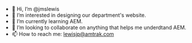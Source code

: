 - 👋 Hi, I’m @jmslewis
- 👀 I’m interested in designing our department's website.
- 🌱 I’m currently learning AEM.
- 💞️ I’m looking to collaborate on anything that helps me underdtand AEM.
- 📫 How to reach me: lewisjp@amtrak.com

<!---
jmslewis/jmslewis is a ✨ special ✨ repository because its `README.md` (this file) appears on your GitHub profile.
You can click the Preview link to take a look at your changes.
--->
